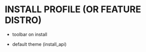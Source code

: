 INSTALL PROFILE (OR FEATURE DISTRO)
==================================

* toolbar on install

* default theme (install_api)

